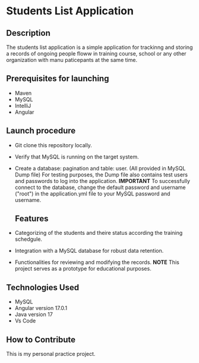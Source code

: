 # Students List Application

## Description
The students list application is a simple application for trackinng and storing a records of ongoing people floww in training course, school or any other organization with manu paticepants at the same time.

## Prerequisites for launching
 - Maven
 - MySQL
 - IntelliJ
 - Angular

## Launch procedure
- Git clone this repository locally.
- Verify that MySQL is running on the target system.
- Create a database: pagination and table: user. (All provided in MySQL Dump file)
For testing purposes, the Dump file also contains test users and passwords to log into the application. 
**IMPORTANT** To successfully connect to the database, change the default password and username ("root") in the application.yml file to your MySQL password and username.

  ## Features
- Categorizing of the students and theire status according the training schedgule.
- Integration with a MySQL database for robust data retention.
- Functionalities for reviewing and modifying the records.
**NOTE** This project serves as a prototype for educational purposes. 


## Technologies Used

- MySQL
- Angular version 17.0.1
- Java version 17
- Vs Code

## How to Contribute
This is my personal practice project.
